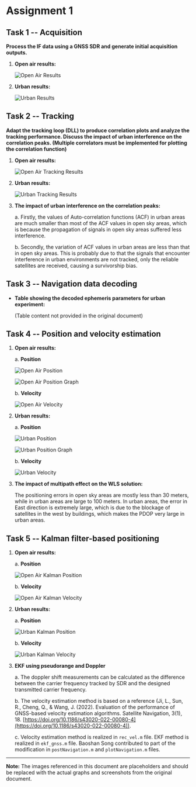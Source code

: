 # Assignment 1

## Task 1 -- Acquisition

**Process the IF data using a GNSS SDR and generate initial acquisition outputs.**

1. **Open air results:**

   ![Open Air Results](media/image1.png)

2. **Urban results:**

   ![Urban Results](media/image2.png)

## Task 2 -- Tracking

**Adapt the tracking loop (DLL) to produce correlation plots and analyze the tracking performance. Discuss the impact of urban interference on the correlation peaks. (Multiple correlators must be implemented for plotting the correlation function)**

1. **Open air results:**

   ![Open Air Tracking Results](media/image3.png)

2. **Urban results:**

   ![Urban Tracking Results](media/image4.png)

3. **The impact of urban interference on the correlation peaks:**

   a. Firstly, the values of Auto-correlation functions (ACF) in urban areas are much smaller than most of the ACF values in open sky areas, which is because the propagation of signals in open sky areas suffered less interference.

   b. Secondly, the variation of ACF values in urban areas are less than that in open sky areas. This is probably due to that the signals that encounter interference in urban environments are not tracked, only the reliable satellites are received, causing a survivorship bias.

## Task 3 -- Navigation data decoding

- **Table showing the decoded ephemeris parameters for urban experiment:**

  (Table content not provided in the original document)

## Task 4 -- Position and velocity estimation

1. **Open air results:**

   a. **Position**

   ![Open Air Position](media/image5.png)

   ![Open Air Position Graph](media/image6.png)

   b. **Velocity**

   ![Open Air Velocity](media/image7.png)

2. **Urban results:**

   a. **Position**

   ![Urban Position](media/image8.png)

   ![Urban Position Graph](media/image9.png)

   b. **Velocity**

   ![Urban Velocity](media/image10.png)

3. **The impact of multipath effect on the WLS solution:**

   The positioning errors in open sky areas are mostly less than 30 meters, while in urban areas are large to 100 meters. In urban areas, the error in East direction is extremely large, which is due to the blockage of satellites in the west by buildings, which makes the PDOP very large in urban areas.

## Task 5 -- Kalman filter-based positioning

1. **Open air results:**

   a. **Position**

   ![Open Air Kalman Position](media/image11.png)

   b. **Velocity**

   ![Open Air Kalman Velocity](media/image12.png)

2. **Urban results:**

   a. **Position**

   ![Urban Kalman Position](media/image13.png)

   b. **Velocity**

   ![Urban Kalman Velocity](media/image14.png)

3. **EKF using pseudorange and Doppler**

   a. The doppler shift measurements can be calculated as the difference between the carrier frequency tracked by SDR and the designed transmitted carrier frequency.

   b. The velocity estimation method is based on a reference (Ji, L., Sun, R., Cheng, Q., & Wang, J. (2022). Evaluation of the performance of GNSS-based velocity estimation algorithms. Satellite Navigation, 3(1), 18. [https://doi.org/10.1186/s43020-022-00080-4](https://doi.org/10.1186/s43020-022-00080-4)).

   c. Velocity estimation method is realized in `rec_vel.m` file. EKF method is realized in `ekf_gnss.m` file. Baoshan Song contributed to part of the modification in `postNavigation.m` and `plotNavigation.m` files.

---

**Note:** The images referenced in this document are placeholders and should be replaced with the actual graphs and screenshots from the original document.

